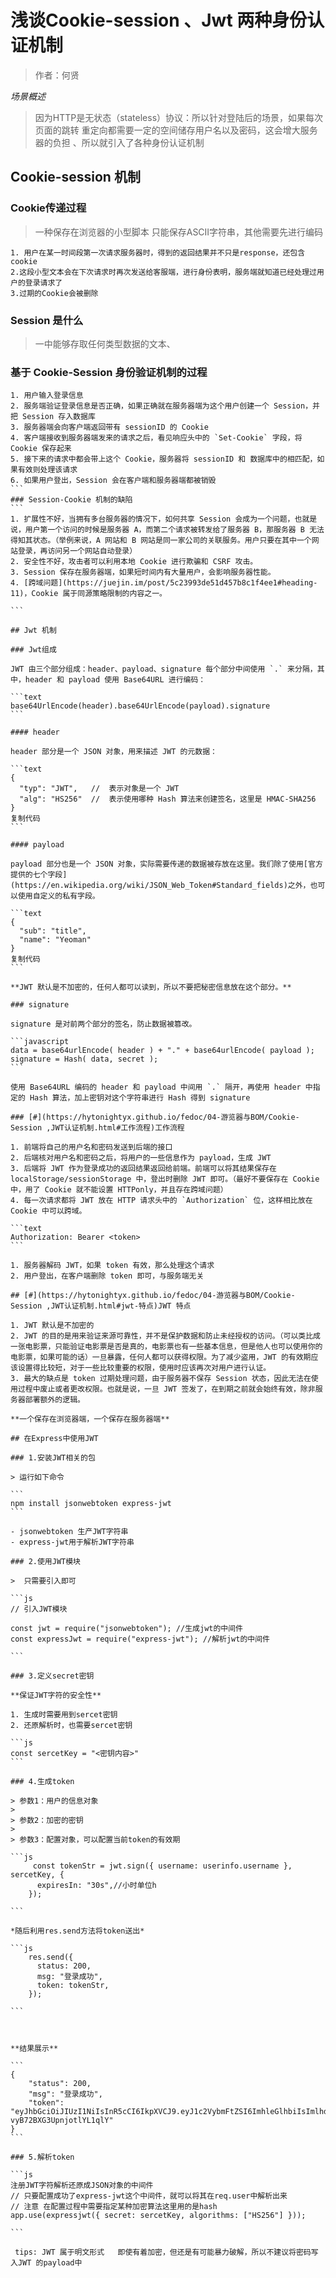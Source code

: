 # 浅谈Cookie-session 、Jwt 两种身份认证机制

> 作者：何贤



*场景概述*

> 因为HTTP是无状态（stateless）协议：所以针对登陆后的场景，如果每次页面的跳转 重定向都需要一定的空间储存用户名以及密码，这会增大服务器的负担 、所以就引入了各种身份认证机制

## Cookie-session 机制

### Cookie传递过程



> 一种保存在浏览器的小型脚本 只能保存ASCII字符串，其他需要先进行编码

```
1. 用户在某一时间段第一次请求服务器时，得到的返回结果并不只是response，还包含cookie
2.这段小型文本会在下次请求时再次发送给客服端，进行身份表明，服务端就知道已经处理过用户的登录请求了
3.过期的Cookie会被删除
```



### Session 是什么

> 一中能够存取任何类型数据的文本、

### 基于 Cookie-Session 身份验证机制的过程
````
1. 用户输入登录信息
2. 服务端验证登录信息是否正确，如果正确就在服务器端为这个用户创建一个 Session，并把 Session 存入数据库
3. 服务器端会向客户端返回带有 sessionID 的 Cookie
4. 客户端接收到服务器端发来的请求之后，看见响应头中的 `Set-Cookie` 字段，将 Cookie 保存起来
5. 接下来的请求中都会带上这个 Cookie，服务器将 sessionID 和 数据库中的相匹配，如果有效则处理该请求
6. 如果用户登出，Session 会在客户端和服务器端都被销毁
```
### Session-Cookie 机制的缺陷
```
1. 扩展性不好，当拥有多台服务器的情况下，如何共享 Session 会成为一个问题，也就是说，用户第一个访问的时候是服务器 A，而第二个请求被转发给了服务器 B，那服务器 B 无法得知其状态。（举例来说，A 网站和 B 网站是同一家公司的关联服务。用户只要在其中一个网站登录，再访问另一个网站自动登录）
2. 安全性不好，攻击者可以利用本地 Cookie 进行欺骗和 CSRF 攻击。
3. Session 保存在服务器端，如果短时间内有大量用户，会影响服务器性能。
4. [跨域问题](https://juejin.im/post/5c23993de51d457b8c1f4ee1#heading-11)，Cookie 属于同源策略限制的内容之一。

```

## Jwt 机制

### Jwt组成

JWT 由三个部分组成：header、payload、signature 每个部分中间使用 `.` 来分隔，其中，header 和 payload 使用 Base64URL 进行编码：

```text
base64UrlEncode(header).base64UrlEncode(payload).signature
```

#### header

header 部分是一个 JSON 对象，用来描述 JWT 的元数据：

```text
{
  "typ": "JWT",   //  表示对象是一个 JWT
  "alg": "HS256"  //  表示使用哪种 Hash 算法来创建签名，这里是 HMAC-SHA256
}
复制代码
```

#### payload

payload 部分也是一个 JSON 对象，实际需要传递的数据被存放在这里。我们除了使用[官方提供的七个字段](https://en.wikipedia.org/wiki/JSON_Web_Token#Standard_fields)之外，也可以使用自定义的私有字段。

```text
{
  "sub": "title",
  "name": "Yeoman"
}
复制代码
```

**JWT 默认是不加密的，任何人都可以读到，所以不要把秘密信息放在这个部分。**

### signature

signature 是对前两个部分的签名，防止数据被篡改。

```javascript
data = base64urlEncode( header ) + "." + base64urlEncode( payload );
signature = Hash( data, secret );
```

使用 Base64URL 编码的 header 和 payload 中间用 `.` 隔开，再使用 header 中指定的 Hash 算法，加上密钥对这个字符串进行 Hash 得到 signature

### [#](https://hytonightyx.github.io/fedoc/04-游览器与BOM/Cookie-Session ,JWT认证机制.html#工作流程)工作流程

1. 前端将自己的用户名和密码发送到后端的接口
2. 后端核对用户名和密码之后，将用户的一些信息作为 payload，生成 JWT
3. 后端将 JWT 作为登录成功的返回结果返回给前端。前端可以将其结果保存在 localStorage/sessionStorage 中，登出时删除 JWT 即可。（最好不要保存在 Cookie 中，用了 Cookie 就不能设置 HTTPonly，并且存在跨域问题）
4. 每一次请求都将 JWT 放在 HTTP 请求头中的 `Authorization` 位，这样相比放在 Cookie 中可以跨域。

```text
Authorization: Bearer <token>
```

1. 服务器解码 JWT，如果 token 有效，那么处理这个请求
2. 用户登出，在客户端删除 token 即可，与服务端无关

## [#](https://hytonightyx.github.io/fedoc/04-游览器与BOM/Cookie-Session ,JWT认证机制.html#jwt-特点)JWT 特点

1. JWT 默认是不加密的
2. JWT 的目的是用来验证来源可靠性，并不是保护数据和防止未经授权的访问。（可以类比成一张电影票，只能验证电影票是否是真的，电影票也有一些基本信息，但是他人也可以使用你的电影票，如果可能的话）一旦暴露，任何人都可以获得权限。为了减少盗用，JWT 的有效期应该设置得比较短，对于一些比较重要的权限，使用时应该再次对用户进行认证。
3. 最大的缺点是 token 过期处理问题，由于服务器不保存 Session 状态，因此无法在使用过程中废止或者更改权限。也就是说，一旦 JWT 签发了，在到期之前就会始终有效，除非服务器部署额外的逻辑。

**一个保存在浏览器端，一个保存在服务器端**

## 在Express中使用JWT

### 1.安装JWT相关的包

> 运行如下命令

```
npm install jsonwebtoken express-jwt
```

- jsonwebtoken 生产JWT字符串
- express-jwt用于解析JWT字符串

### 2.使用JWT模块

>  只需要引入即可

```js
// 引入JWT模块

const jwt = require("jsonwebtoken"); //生成jwt的中间件
const expressJwt = require("express-jwt"); //解析jwt的中间件

```

### 3.定义secret密钥

**保证JWT字符的安全性**

1. 生成时需要用到sercet密钥
2. 还原解析时，也需要sercet密钥

```js
const sercetKey = "<密钥内容>"
```

### 4.生成token

> 参数1：用户的信息对象
>
> 参数2：加密的密钥
>
> 参数3：配置对象，可以配置当前token的有效期

```js
     const tokenStr = jwt.sign({ username: userinfo.username }, sercetKey, {
      expiresIn: "30s",//小时单位h
    });
 
```

*随后利用res.send方法将token送出*

```js
    res.send({
      status: 200,
      msg: "登录成功",
      token: tokenStr,
    });
 
```



**结果展示**

```
{
    "status": 200,
    "msg": "登录成功",
    "token": "eyJhbGciOiJIUzI1NiIsInR5cCI6IkpXVCJ9.eyJ1c2VybmFtZSI6ImhleGlhbiIsImlhdCI6MTY0Mjg0MzExMSwiZXhwIjoxNjQyODQzNDcxfQ.L8h5EW0Sci0GbDS04SCj-vyB72BXG3UpnjotlYL1qlY"
}
```

### 5.解析token

```js
注册JWT字符解析还原成JSON对象的中间件
// 只要配置成功了express-jwt这个中间件，就可以将其在req.user中解析出来
// 注意 在配置过程中需要指定某种加密算法这里用的是hash
app.use(expressjwt({ secret: sercetKey, algorithms: ["HS256"] }));

```

 tips: JWT 属于明文形式   即使有着加密，但还是有可能暴力破解，所以不建议将密码写入JWT 的payload中
